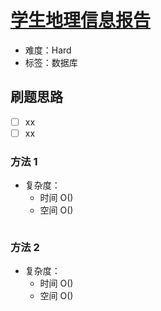 # [学生地理信息报告](https://leetcode-cn.com/problems/students-report-by-geography/)

- 难度：Hard
- 标签：数据库

## 刷题思路

- [ ] xx
- [ ] xx

### 方法 1

- 复杂度：
    - 时间 O()
    - 空间 O()

``` js

```

### 方法 2

- 复杂度：
    - 时间 O()
    - 空间 O()

``` js

```
